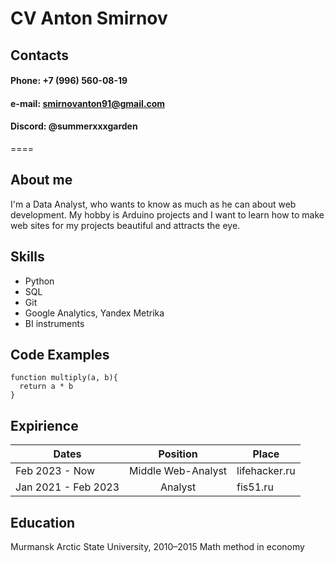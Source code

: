 # CV Anton Smirnov

## Contacts
#### Phone: +7 (996) 560-08-19
#### e-mail: smirnovanton91@gmail.com
#### Discord: @summerxxxgarden

====

## About me
I'm a Data Analyst, who wants to know as much as he can about web development.
My hobby is Arduino projects and I want to learn how to make web sites for my projects beautiful and attracts the eye.

## Skills
* Python
* SQL
* Git
* Google Analytics, Yandex Metrika
* BI instruments

## Code Examples
```
function multiply(a, b){
  return a * b
}
```

## Expirience

   Dates   | Position |  Place
-----------|:---------:|-----------|
Feb 2023 - Now|Middle Web-Analyst| lifehacker.ru
Jan 2021 - Feb 2023|Analyst| fis51.ru

## Education

Murmansk Arctic State University, 2010–2015
Math method in economy